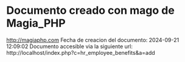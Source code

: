 # Documento creado con mago de Magia_PHP 
http://magiaphp.com 
Fecha de creacion del documento: 2024-09-21 12:09:02 
Documento accesible via la siguiente url:  
http://localhost/index.php?c=hr_employee_benefits&a=add 

